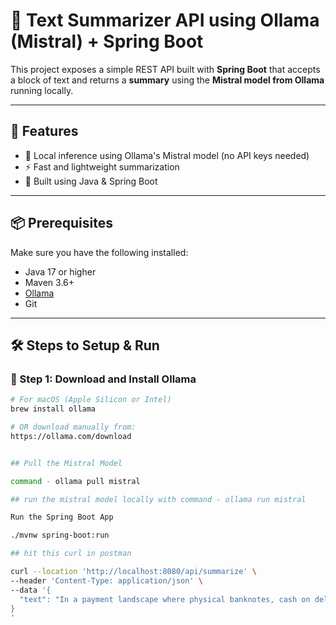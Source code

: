 # 🧠 Text Summarizer API using Ollama (Mistral) + Spring Boot

This project exposes a simple REST API built with **Spring Boot** that accepts a block of text and returns a **summary** using the **Mistral model from Ollama** running locally.

---

## 🚀 Features

- 🔗 Local inference using Ollama's Mistral model (no API keys needed)
- ⚡ Fast and lightweight summarization
- 🌱 Built using Java & Spring Boot

---

## 📦 Prerequisites

Make sure you have the following installed:

- Java 17 or higher
- Maven 3.6+
- [Ollama](https://ollama.com/)
- Git

---

## 🛠️ Steps to Setup & Run

### 🔧 Step 1: Download and Install Ollama

```bash
# For macOS (Apple Silicon or Intel)
brew install ollama

# OR download manually from:
https://ollama.com/download


## Pull the Mistral Model

command - ollama pull mistral

## run the mistral model locally with command - ollama run mistral

Run the Spring Boot App

./mvnw spring-boot:run

## hit this curl in postman

curl --location 'http://localhost:8080/api/summarize' \
--header 'Content-Type: application/json' \
--data '{
  "text": "In a payment landscape where physical banknotes, cash on delivery or cheque payments are a thing of the past, ensuring that your customer-facing business supports a digital payment solution that is safe and seamless is an imperative. \n\nIn India, the diverse population, straddling multiple demographic and low-resource scenarios, has seen digital payments applications face some challenges. This includes factors like lack of trust, digital literacy, fiscal-savviness, connectivity and integration issues. \n\nTo combat the large spectrum of issues faced, National Payments Corporation of India (NPCI) committed to enhancing and upgrading BHIM; India’s digital payment platform. The BHIM app heralded the adoption of UPI (Unified Payment Interface) and completely disrupted the entire payments landscape in India. It provides an inclusive, robust, intuitive, scalable and adaptive digital payment solution. Today UPI supports transactions of up to 12 lakh crore a month.\n\nIn this digital endeavor, NPCI partnered with Thoughtworks for exceptional engineering and agile delivery. Thoughtworks combined its expertise across product design, business analysis and technology to help NPCI reimagine and build India’s first largest payment application. We redesigned the user interface and rebuilt the BHIM app on an open platform using React Native. \n\nOur approach helped eliminate friction in the user’s experience. We developed intuitive customer onboarding journeys, upgraded user interface and fixed transaction latency issues in the BHIM app. This, along with the enhanced backend processing of several million transactions, helped NPCI achieve and maintain greater user adoption. \n\nWe also helped NPCI achieve and maintain greater user adoption by developing intuitive customer onboarding journeys, providing an upgraded user interface and fixing transaction latency issues in the BHIM app. Today, the app sees more than 8 billion transactions a month and no less than 100,000 a day. BHIM is one of the top five apps to send and receive money in India. Our partnership with NPCI (and other global public sector clients) has been instrumental in ensuring Thoughtworks is the only IT services provider in the Digital Public Goods Alliance.\n\nThe app needed migration from a less scalable Mystique framework to a highly scalable React-Native framework, using a strangler approach, and is powered by an upgraded tech stack to support a highly scalable platform. \n\nUnique to the collaboration was stringent timelines that meant NPCI and Thoughtworks had to ensure revamped BHIM was available for citizens in time for its third anniversary."
}
'
